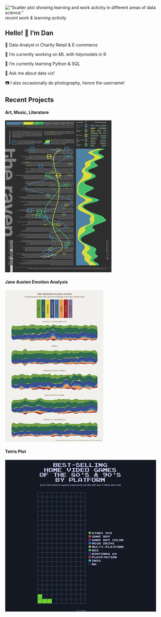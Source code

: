 
![“Scatter plot showing learning and work activity in different areas of
data science.”](img/twitter_banner.jpg) <i> recent work & learning
activity </i>

## Hello! 👋 I’m Dan

📄 Data Analyst in Charity Retail & E-commerce

🔭 I’m currently working on ML with tidymodels in R

🌱 I’m currently learning Python & SQL

💬 Ask me about data viz!

:camera: I also occasionally do photography, hence the username!

## Recent Projects

#### Art, Music, Literature

<a href="https://github.com/filmicaesthetic/Art-and-Music">![](img/TheRaven.jpg)</a>

#### Jane Austen Emotion Analysis

<a href="https://github.com/filmicaesthetic/JaneAustenStreamgraphs">![](img/JaneAusten.jpg)</a>

#### Tetris Plot

<a href="https://github.com/filmicaesthetic/TetrisChart">![](img/Platform_500.gif)</a>
